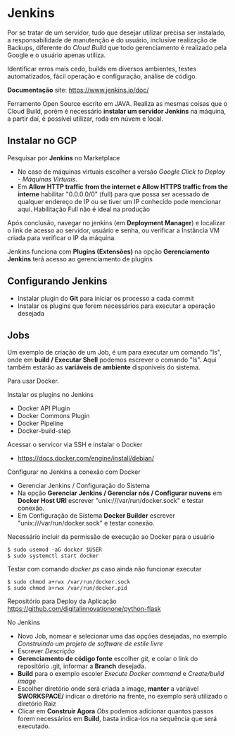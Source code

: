 # Jenkins

Por se tratar de um servidor, tudo que desejar utilizar precisa ser instalado, a responsabilidade de manutenção é do usuário, inclusive realização de Backups, diferente do *Cloud Build* que todo gerenciamento é realizado pela Google e o usuário apenas utiliza.

Identificar erros mais cedo, builds em diversos ambientes, testes automatizados, fácil operação e configuração, análise de código.

**Documentação**
site: https://www.jenkins.io/doc/

Ferramento Open Source escrito em JAVA. Realiza as mesmas coisas que o Cloud Build, porém é necessário **instalar um servidor Jenkins** na máquina, a partir daí, é possível utilizar, roda em núvem e local.

## Instalar no GCP

Pesquisar por **Jenkins** no Marketplace
- No caso de máquinas virtuais escolher a versão *Google Click to Deploy - Máquinas Virtuais*.
- Em **Allow HTTP traffic from the internet e Allow  HTTPS traffic from the interne** habilitar "0.0.0.0/0" (full) para que possa ser acessado de qualquer endereço de IP ou se tiver um IP conhecido pode mencionar aqui. Habilitação Full não é ideal na produção

Após conclusão, navegar no jenkins (em **Deployment Manager**) e localizar o link de acesso ao servidor, usuário e senha, ou verificar a Instância VM criada para verificar o IP da máquina.

Jenkins funciona com **Plugins (Extensões)** na opção **Gerenciamento Jenkins** terá acesso ao gerenciamento de plugins

## Configurando Jenkins

- Instalar plugin do **Git** para iniciar os processo a cada commit
- Instalar os plugins que forem necessários para executar a operação desejada


## Jobs

Um exemplo de criação de um Job, é um para executar um comando "ls", onde em **build / Executar Shell** podemos escrever o comando "ls". Aqui também estarão as **variáveis de ambiente** disponíveis do sistema.

Para usar Docker.

Instalar os plugins no Jenkins
- Docker API Plugin
- Docker Commons Plugin
- Docker Pipeline
- Docker-build-step

Acessar o servicor via SSH e instalar o Docker
- https://docs.docker.com/engine/install/debian/

Configurar no Jenkins a conexão com Docker
 - Gerenciar Jenkins / Configuração do Sistema
 - Na opção **Gerenciar Jenkins / Gerenciar nós / Configurar nuvens** em **Docker Host URI** escrever "unix:///var/run/docker.sock" e testar conexão.
 - Em Configuração de Sistema **Docker Builder** escrever "unix:///var/run/docker.sock" e testar conexão.

Necessário incluir da permissão de execução ao Docker para o usuário
```
$ sudo usemod -aG docker $USER
$ sudo systemctl start docker
```
Testar com comando *docker ps* caso ainda não funcionar executar
```
$ sudo chmod a+rwx /var/run/docker.sock
$ sudo chmod a+rwx /var/run/docker.pid
```

Repositório para Deploy da Aplicação
https://github.com/digitalinnovationone/python-flask

No Jenkins
 - Novo Job, nomear e selecionar uma das opções desejadas, no exemplo *Construindo um projeto de software de estile livre*
 - Escrever *Descrição*
 - **Gerenciamento de código fonte** escolher *git*, e colar o link do repositório .git, informar a **Branch** desejada.
 - **Build** para o exemplo escoler *Execute Docker command* e *Create/build image* 
 - Escolher diretório onde será criada a image, **manter** a variável **$WORKSPACE/** indicar o diretório na frente, no exemplo será utilizado o diretório Raiz
 - Clicar em **Construir Agora**
*Obs* podemos adicionar quantos passos forem necessários em **Build**, basta indica-los na sequência que será executado.

